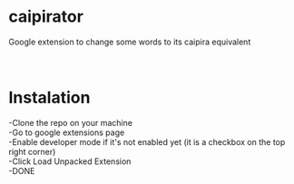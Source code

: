 # caipirator
Google extension to change some words to its caipira equivalent
<br><br><br>
# Instalation<br>
-Clone the repo on your machine<br>
-Go to google extensions page<br>
-Enable developer mode if it's not enabled yet (it is a checkbox on the top right corner)<br>
-Click Load Unpacked Extension<br>
-DONE<br>
